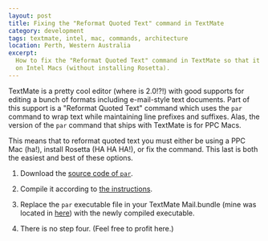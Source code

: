 ```yaml
---
layout: post
title: Fixing the "Reformat Quoted Text" command in TextMate
category: development
tags: textmate, intel, mac, commands, architecture
location: Perth, Western Australia
excerpt: 
  How to fix the "Reformat Quoted Text" command in TextMate so that it works 
  on Intel Macs (without installing Rosetta).
---
```


TextMate is a pretty cool editor (where is 2.0!?!) with good supports for
editing a bunch of formats including e-mail-style text documents. Part of this
support is a "Reformat Quoted Text" command which uses the `par` command to
wrap text while maintaining line prefixes and suffixes. Alas, the version of
the `par` command that ships with TextMate is for PPC Macs.

This means that to reformat quoted text you must either be using a PPC Mac
(ha!), install Rosetta (HA HA HA!), or fix the command. This last is both the
easiest and best of these options.

1. Download the [source code of `par`][1].

2. Compile it according to [the instructions][2].

3. Replace the `par` executable file in your TextMate Mail.bundle (mine was
   located in 
   [here][3]) 
   with the newly compiled executable.

4. There is no step four. (Feel free to profit here.)

[1]: http://www.nicemice.net/par/
[2]: http://www.nicemice.net/par/#building
[3]: file:///Applications/TextMate.app/Contents/SharedSupport/Bundles/Mail.tmbundle/Support/bin/
